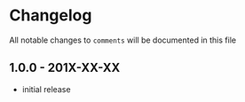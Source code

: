 # Changelog

All notable changes to `comments` will be documented in this file

## 1.0.0 - 201X-XX-XX

- initial release
